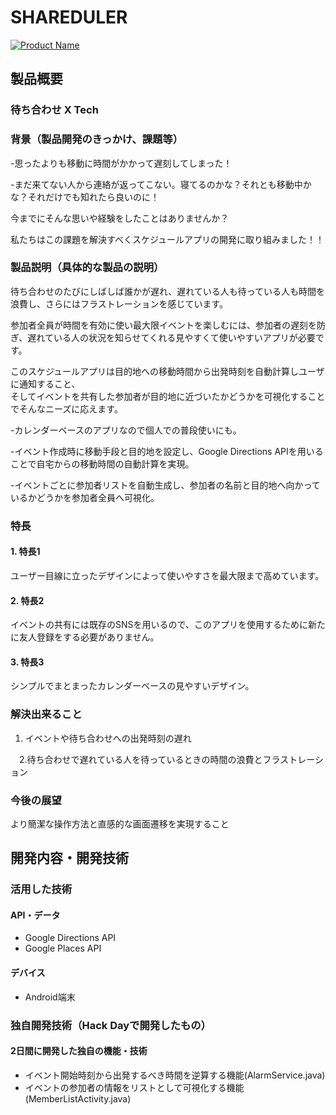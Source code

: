 # SHAREDULER

[![Product Name](SHAREDULER.png)](https://youtu.be/wrf6h0bsgAA)

## 製品概要
### 待ち合わせ X Tech

### 背景（製品開発のきっかけ、課題等）
    

-思ったよりも移動に時間がかかって遅刻してしまった！  


-まだ来てない人から連絡が返ってこない。寝てるのかな？それとも移動中かな？それだけでも知れたら良いのに！    

今までにそんな思いや経験をしたことはありませんか？   

私たちはこの課題を解決すべくスケジュールアプリの開発に取り組みました！！

### 製品説明（具体的な製品の説明）
待ち合わせのたびにしばしば誰かが遅れ、遅れている人も待っている人も時間を浪費し、さらにはフラストレーションを感じています。   

参加者全員が時間を有効に使い最大限イベントを楽しむには、参加者の遅刻を防ぎ、遅れている人の状況を知らせてくれる見やすくて使いやすいアプリが必要です。   

このスケジュールアプリは目的地への移動時間から出発時刻を自動計算しユーザに通知すること、   
そしてイベントを共有した参加者が目的地に近づいたかどうかを可視化することでそんなニーズに応えます。   


-カレンダーベースのアプリなので個人での普段使いにも。

-イベント作成時に移動手段と目的地を設定し、Google Directions APIを用いることで自宅からの移動時間の自動計算を実現。

-イベントごとに参加者リストを自動生成し、参加者の名前と目的地へ向かっているかどうかを参加者全員へ可視化。



### 特長

#### 1. 特長1
ユーザー目線に立ったデザインによって使いやすさを最大限まで高めています。
#### 2. 特長2
イベントの共有には既存のSNSを用いるので、このアプリを使用するために新たに友人登録をする必要がありません。
#### 3. 特長3
シンプルでまとまったカレンダーベースの見やすいデザイン。
### 解決出来ること
1. イベントや待ち合わせへの出発時刻の遅れ   


　2.待ち合わせで遅れている人を待っているときの時間の浪費とフラストレーション

### 今後の展望
より簡潔な操作方法と直感的な画面遷移を実現すること    



## 開発内容・開発技術
### 活用した技術
#### API・データ

* Google Directions API
* Google Places API


#### デバイス
* Android端末


### 独自開発技術（Hack Dayで開発したもの）
#### 2日間に開発した独自の機能・技術
* イベント開始時刻から出発するべき時間を逆算する機能(AlarmService.java)
* イベントの参加者の情報をリストとして可視化する機能(MemberListActivity.java)
